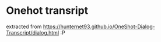 # Onehot transript
extracted from https://hunternet93.github.io/OneShot-Dialog-Transcript/dialog.html :P

